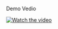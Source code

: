Demo Vedio

[![Watch the video](https://img.youtube.com/vi/XJ14jBNaXFk/0.jpg)](https://youtu.be/XJ14jBNaXFk)
